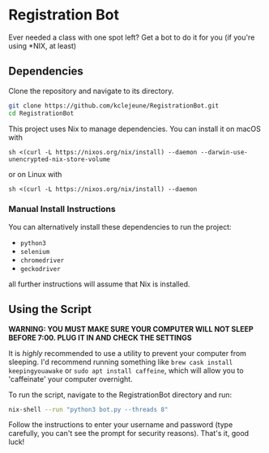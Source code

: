 # Registration Bot

Ever needed a class with one spot left? Get a bot to do it for you (if you're using \*NIX, at least)

## Dependencies

Clone the repository and navigate to its directory.

```bash
git clone https://github.com/kclejeune/RegistrationBot.git
cd RegistrationBot
```

This project uses Nix to manage dependencies. You can install it on macOS with

```
sh <(curl -L https://nixos.org/nix/install) --daemon --darwin-use-unencrypted-nix-store-volume
```

or on Linux with

```
sh <(curl -L https://nixos.org/nix/install) --daemon
```

### Manual Install Instructions

You can alternatively install these dependencies to run the project:
- `python3`
- `selenium`
- `chromedriver`
- `geckodriver`

all further instructions will assume that Nix is installed.
## Using the Script

**WARNING: YOU MUST MAKE SURE YOUR COMPUTER WILL NOT SLEEP BEFORE 7:00.  PLUG IT IN AND CHECK THE SETTINGS**

It is *highly* recommended to use a utility to prevent your computer from sleeping.
I'd recommend running something like `brew cask install keepingyouawake` or `sudo apt install caffeine`, which will allow you to 'caffeinate' your computer overnight.

To run the script, navigate to the RegistrationBot directory and run:

```bash
nix-shell --run "python3 bot.py --threads 8"
```

Follow the instructions to enter your username and password (type carefully, you can't see the prompt for security reasons).
That's it, good luck!
